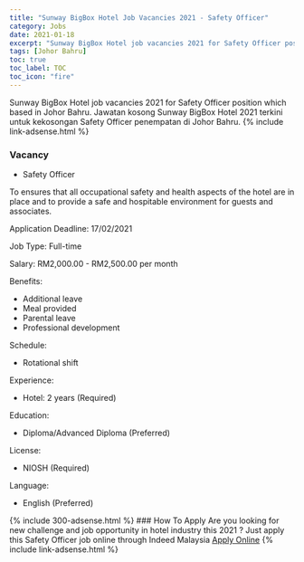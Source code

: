 ```yaml
---
title: "Sunway BigBox Hotel Job Vacancies 2021 - Safety Officer" 
category: Jobs 
date: 2021-01-18 
excerpt: "Sunway BigBox Hotel job vacancies 2021 for Safety Officer position which based in Johor Bahru. Jawatan kosong Sunway BigBox Hotel 2021 terkini untuk kekosongan Safety Officer penempatan di Johor Bahru" 
tags: [Johor Bahru] 
toc: true 
toc_label: TOC 
toc_icon: "fire" 
--- 
```


Sunway BigBox Hotel job vacancies 2021 for Safety Officer position which based in Johor Bahru. Jawatan kosong Sunway BigBox Hotel 2021 terkini untuk kekosongan Safety Officer penempatan di Johor Bahru. 
{% include link-adsense.html %} 
### Vacancy 
- Safety Officer 
<div><p>To ensures that all occupational safety and health aspects of the hotel are in place and to provide a safe and hospitable environment for guests and associates.</p><p>Application Deadline: 17/02/2021</p><p>Job Type: Full-time</p><p>Salary: RM2,000.00 - RM2,500.00 per month</p><p>Benefits:</p><ul><li>Additional leave</li><li>Meal provided</li><li>Parental leave</li><li>Professional development</li></ul><p>Schedule:</p><ul><li>Rotational shift</li></ul><p>Experience:</p><ul><li>Hotel: 2 years (Required)</li></ul><p>Education:</p><ul><li>Diploma/Advanced Diploma (Preferred)</li></ul><p>License:</p><ul><li>NIOSH (Required)</li></ul><p>Language:</p><ul><li>English (Preferred)</li></ul></div> 
{% include 300-adsense.html %} 
### How To Apply 
Are you looking for new challenge and job opportunity in hotel industry this 2021 ?
Just apply this Safety Officer job online through Indeed Malaysia 
<a href="https://malaysia.indeed.com/viewjob?jk=79429d49273f059b" class="btn btn--info" target="_blank" rel="nofollow noopenner">Apply Online</a> 
{% include link-adsense.html %} 